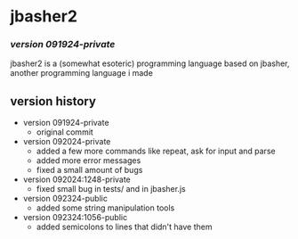 # jbasher2
### *version 091924-private*
jbasher2 is a (somewhat esoteric) programming language based on jbasher, another programming language i made


## version history

- version 091924-private
    - original commit
- version 092024-private
    - added a few more commands like repeat, ask for input and parse
    - added more error messages
    - fixed a small amount of bugs
- version 092024:1248-private
    - fixed small bug in tests/ and in jbasher.js
- version 092324-public
    - added some string manipulation tools
- version 092324:1056-public
    - added semicolons to lines that didn't have them